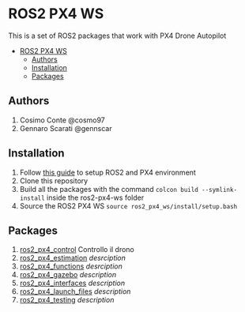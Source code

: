 # ROS2 PX4 WS
This is a set of ROS2 packages that work with PX4 Drone Autopilot

- [ROS2 PX4 WS](#ros2-px4-ws)
  - [Authors](#authors)
  - [Installation](#installation)
  - [Packages](#packages)

## Authors
1. Cosimo Conte @cosmo97
2. Gennaro Scarati @gennscar

## Installation
1. Follow [this guide](https://docs.px4.io/master/en/ros/ros2_comm.html) to setup ROS2 and PX4 environment
2. Clone this repository
3. Build all the packages with the command `colcon build --symlink-install` inside the ros2-px4-ws folder
4. Source the ROS2 PX4 WS `source ros2_px4_ws/install/setup.bash`

## Packages
1. [ros2_px4_control](https://github.com/gennscar/ros2_px4_ws/tree/main/src/ros2_px4_control) Controllo il drono
2. [ros2_px4_estimation](https://github.com/gennscar/ros2_px4_ws/tree/main/src/ros2_px4_estimation) *desrciption*
3. [ros2_px4_functions](https://github.com/gennscar/ros2_px4_ws/tree/main/src/ros2_px4_functions) *desrciption*
4. [ros2_px4_gazebo](https://github.com/gennscar/ros2_px4_ws/tree/main/src/ros2_px4_gazebo) *description*
5. [ros2_px4_interfaces](https://github.com/gennscar/ros2_px4_ws/tree/main/src/ros2_px4_interfaces) *description*
6. [ros2_px4_launch_files](https://github.com/gennscar/ros2_px4_ws/tree/main/src/ros2_px4_launch_files) *description*
7. [ros2_px4_testing](https://github.com/gennscar/ros2_px4_ws/tree/main/src/ros2_px4_testing) *description*
